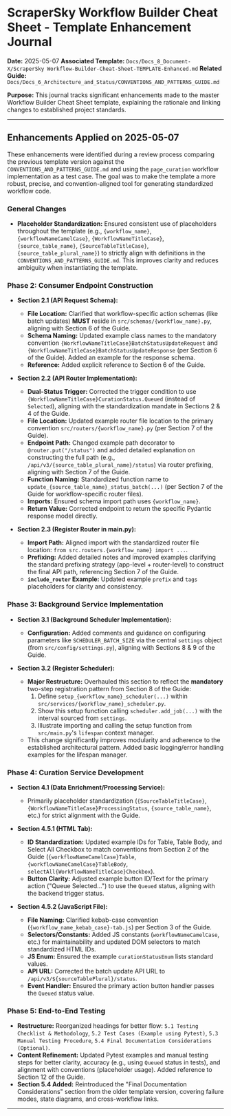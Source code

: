 # ScraperSky Workflow Builder Cheat Sheet - Template Enhancement Journal

**Date:** 2025-05-07
**Associated Template:** `Docs/Docs_8_Document-X/ScraperSky Workflow-Builder-Cheat-Sheet-TEMPLATE-Enhanced.md`
**Related Guide:** `Docs/Docs_6_Architecture_and_Status/CONVENTIONS_AND_PATTERNS_GUIDE.md`

**Purpose:** This journal tracks significant enhancements made to the master Workflow Builder Cheat Sheet template, explaining the rationale and linking changes to established project standards.

---

## Enhancements Applied on 2025-05-07

These enhancements were identified during a review process comparing the previous template version against the `CONVENTIONS_AND_PATTERNS_GUIDE.md` and using the `page_curation` workflow implementation as a test case. The goal was to make the template a more robust, precise, and convention-aligned tool for generating standardized workflow code.

### General Changes

- **Placeholder Standardization:** Ensured consistent use of placeholders throughout the template (e.g., `{workflow_name}`, `{workflowNameCamelCase}`, `{WorkflowNameTitleCase}`, `{source_table_name}`, `{SourceTableTitleCase}`, `{source_table_plural_name}`) to strictly align with definitions in the `CONVENTIONS_AND_PATTERNS_GUIDE.md`. This improves clarity and reduces ambiguity when instantiating the template.

### Phase 2: Consumer Endpoint Construction

- **Section 2.1 (API Request Schema):**

  - **File Location:** Clarified that workflow-specific action schemas (like batch updates) **MUST** reside in `src/schemas/{workflow_name}.py`, aligning with Section 6 of the Guide.
  - **Schema Naming:** Updated example class names to the mandatory convention `{WorkflowNameTitleCase}BatchStatusUpdateRequest` and `{WorkflowNameTitleCase}BatchStatusUpdateResponse` (per Section 6 of the Guide). Added an example for the response schema.
  - **Reference:** Added explicit reference to Section 6 of the Guide.

- **Section 2.2 (API Router Implementation):**

  - **Dual-Status Trigger:** Corrected the trigger condition to use `{WorkflowNameTitleCase}CurationStatus.Queued` (instead of `Selected`), aligning with the standardization mandate in Sections 2 & 4 of the Guide.
  - **File Location:** Updated example router file location to the primary convention `src/routers/{workflow_name}.py` (per Section 7 of the Guide).
  - **Endpoint Path:** Changed example path decorator to `@router.put("/status")` and added detailed explanation on constructing the full path (e.g., `/api/v3/{source_table_plural_name}/status`) via router prefixing, aligning with Section 7 of the Guide.
  - **Function Naming:** Standardized function name to `update_{source_table_name}_status_batch(...)` (per Section 7 of the Guide for workflow-specific router files).
  - **Imports:** Ensured schema import path uses `{workflow_name}`.
  - **Return Value:** Corrected endpoint to return the specific Pydantic response model directly.

- **Section 2.3 (Register Router in main.py):**
  - **Import Path:** Aligned import with the standardized router file location: `from src.routers.{workflow_name} import ...`.
  - **Prefixing:** Added detailed notes and improved examples clarifying the standard prefixing strategy (app-level + router-level) to construct the final API path, referencing Section 7 of the Guide.
  - **`include_router` Example:** Updated example `prefix` and `tags` placeholders for clarity and consistency.

### Phase 3: Background Service Implementation

- **Section 3.1 (Background Scheduler Implementation):**

  - **Configuration:** Added comments and guidance on configuring parameters like `SCHEDULER_BATCH_SIZE` via the central `settings` object (from `src/config/settings.py`), aligning with Sections 8 & 9 of the Guide.

- **Section 3.2 (Register Scheduler):**
  - **Major Restructure:** Overhauled this section to reflect the **mandatory** two-step registration pattern from Section 8 of the Guide:
    1.  Define `setup_{workflow_name}_scheduler(...)` within `src/services/{workflow_name}_scheduler.py`.
    2.  Show this setup function calling `scheduler.add_job(...)` with the interval sourced from `settings`.
    3.  Illustrate importing and calling the setup function from `src/main.py`'s `lifespan` context manager.
  - This change significantly improves modularity and adherence to the established architectural pattern. Added basic logging/error handling examples for the lifespan manager.

### Phase 4: Curation Service Development

- **Section 4.1 (Data Enrichment/Processing Service):**

  - Primarily placeholder standardization (`{SourceTableTitleCase}`, `{WorkflowNameTitleCase}ProcessingStatus`, `{source_table_name}`, etc.) for strict alignment with the Guide.

- **Section 4.5.1 (HTML Tab):**

  - **ID Standardization:** Updated example IDs for Table, Table Body, and Select All Checkbox to match conventions from Section 2 of the Guide (`{workflowNameCamelCase}Table`, `{workflowNameCamelCase}TableBody`, `selectAll{WorkflowNameTitleCase}Checkbox`).
  - **Button Clarity:** Adjusted example button ID/Text for the primary action ("Queue Selected...") to use the `Queued` status, aligning with the backend trigger status.

- **Section 4.5.2 (JavaScript File):**
  - **File Naming:** Clarified kebab-case convention (`{workflow_name_kebab_case}-tab.js`) per Section 3 of the Guide.
  - **Selectors/Constants:** Added JS constants (`workflowNameCamelCase`, etc.) for maintainability and updated DOM selectors to match standardized HTML IDs.
  - **JS Enum:** Ensured the example `curationStatusEnum` lists standard values.
  - **API URL:** Corrected the batch update API URL to `/api/v3/${sourceTablePlural}/status`.
  - **Event Handler:** Ensured the primary action button handler passes the `Queued` status value.

### Phase 5: End-to-End Testing

- **Restructure:** Reorganized headings for better flow: `5.1 Testing Checklist & Methodology`, `5.2 Test Cases (Example using Pytest)`, `5.3 Manual Testing Procedure`, `5.4 Final Documentation Considerations (Optional)`.
- **Content Refinement:** Updated Pytest examples and manual testing steps for better clarity, accuracy (e.g., using `Queued` status in tests), and alignment with conventions (placeholder usage). Added reference to Section 12 of the Guide.
- **Section 5.4 Added:** Reintroduced the "Final Documentation Considerations" section from the older template version, covering failure modes, state diagrams, and cross-workflow links.

---

